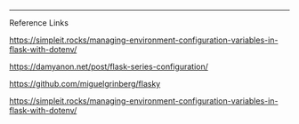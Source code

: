 

___
Reference Links

https://simpleit.rocks/managing-environment-configuration-variables-in-flask-with-dotenv/

https://damyanon.net/post/flask-series-configuration/

https://github.com/miguelgrinberg/flasky

https://simpleit.rocks/managing-environment-configuration-variables-in-flask-with-dotenv/